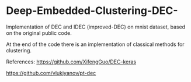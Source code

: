 # Deep-Embedded-Clustering-DEC-
Implementation of DEC and IDEC (improved-DEC) on mnist dataset, based on the original public code.

At the end of the code there is an implementation of classical methods for clustering.

References:
https://github.com/XifengGuo/DEC-keras

https://github.com/vlukiyanov/pt-dec
